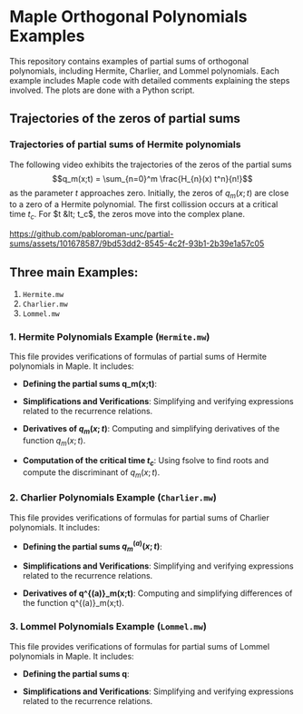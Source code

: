 # Maple Orthogonal Polynomials Examples

This repository contains examples of partial sums of orthogonal polynomials, including Hermite, Charlier, and Lommel polynomials. Each example includes Maple code with detailed comments explaining the steps involved. The plots are done with a Python script.

## Trajectories of the zeros of partial sums

### Trajectories of partial sums of Hermite polynomials
The following video exhibits the trajectories of the zeros of the partial sums
$$q_m(x;t) = \sum_{n=0}^m \frac{H_{n}(x) t^n}{n!}$$
as the parameter $t$ approaches zero. Initially, the zeros of $q_m(x;t)$ are close to a zero of a Hermite polynomial. The first
collission occurs at a critical time $t_c$. For $t &lt; t_c$, the zeros move into the complex plane.

https://github.com/pabloroman-unc/partial-sums/assets/101678587/9bd53dd2-8545-4c2f-93b1-2b39e1a57c05

## Three main Examples:

1. `Hermite.mw`
2. `Charlier.mw`
3. `Lommel.mw`

### 1. Hermite Polynomials Example (`Hermite.mw`)

This file provides verifications of formulas of partial sums of Hermite polynomials in Maple. It includes:

- **Defining the partial sums q_m(x;t)**:

- **Simplifications and Verifications**: Simplifying and verifying expressions related to the recurrence relations.

- **Derivatives of $q_m(x;t)$**: Computing and simplifying derivatives of the function $q_m(x;t)$.

- **Computation of the critical time $t_c$**: Using fsolve to find roots and compute the discriminant of $q_m(x;t)$.

### 2. Charlier Polynomials Example (`Charlier.mw`)

This file provides verifications of formulas for partial sums of Charlier polynomials. It includes:

- **Defining the partial sums $q^{(a)}_m(x;t)$**:

- **Simplifications and Verifications**: Simplifying and verifying expressions related to the recurrence relations.

- **Derivatives of q^{(a)}_m(x;t)**: Computing and simplifying differences of the function q^{(a)}_m(x;t).

### 3. Lommel Polynomials Example (`Lommel.mw`)

This file provides verifications of formulas for partial sums of Lommel polynomials in Maple. It includes:

- **Defining the partial sums q**:

- **Simplifications and Verifications**: Simplifying and verifying expressions related to the recurrence relations.


